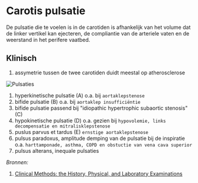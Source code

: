 # Carotis pulsatie
De pulsatie die te voelen is in de carotiden is afhankelijk van het volume dat de linker vertikel kan ejecteren, de compliantie van de arteriele vaten en de weerstand in het perifere vaatbed.

## Klinisch
1. assymetrie tussen de twee carotiden duidt meestal op atherosclerose

![Pulsaties](http://www.ncbi.nlm.nih.gov/books/NBK312/bin/ch20f1.jpg)
1. hyperkinetische pulsatie (A) o.a. bij `aortaklepstenose`
2. bifide pulsatie (B) o.a. bij `aortaklep insufficiëntie`
3. bifide pulsatie passend bij "idiopathic hypertrophic subaortic stenosis" (C)
4. hypokinetische pulsatie (D) o.a. gezien bij `hypovolemie, links decompensatie en mitralisklepstenose`
5. puslus parvus et tardus (E) `ernstige aortaklepstenose`
6. pulsus paradoxus, amplitude demping van de pulsatie bij de inspiratie o.a. `harttamponade, asthma, COPD en obstuctie van vena cava superior`
7. pulsus alterans, inequale pulsaties

_Bronnen:_
1. [Clinical Methods: the History, Physical, and Laboratory Examinations](http://www.ncbi.nlm.nih.gov/books/NBK312/)
